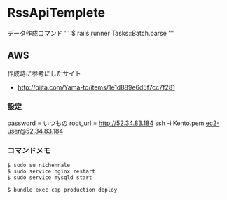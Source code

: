 # RssApiTemplete

データ作成コマンド
'''
$ rails runner Tasks::Batch.parse
'''

## AWS
作成時に参考にしたサイト

- http://qiita.com/Yama-to/items/1e1d889e6d5f7cc7f281

### 設定
password = いつもの
root_url = http://52.34.83.184
ssh -i Kento.pem ec2-user@52.34.83.184

### コマンドメモ
```
$ sudo su nichennale
$ sudo service nginx restart
$ sudo service mysqld start

$ bundle exec cap production deploy
```